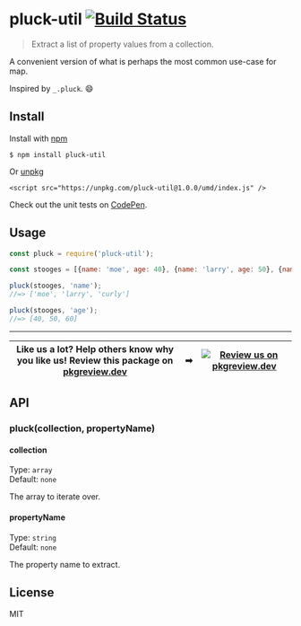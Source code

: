 # pluck-util [![Build Status](https://travis-ci.com/jonkemp/pluck-util.svg?branch=master)](https://travis-ci.com/jonkemp/pluck-util)

> Extract a list of property values from a collection.

A convenient version of what is perhaps the most common use-case for map. 

Inspired by `_.pluck`. 😄


## Install

Install with [npm](https://npmjs.org/package/pluck-util)

```
$ npm install pluck-util
```

Or [unpkg](https://unpkg.com/pluck-util/)

```
<script src="https://unpkg.com/pluck-util@1.0.0/umd/index.js" />
```

Check out the unit tests on [CodePen](https://codepen.io/jonkemp/full/rNVeVKE).

## Usage

```js
const pluck = require('pluck-util');

const stooges = [{name: 'moe', age: 40}, {name: 'larry', age: 50}, {name: 'curly', age: 60}];

pluck(stooges, 'name');
//=> ['moe', 'larry', 'curly']

pluck(stooges, 'age');
//=> [40, 50, 60]
```

---
| **Like us a lot?** Help others know why you like us! **Review this package on [pkgreview.dev](https://pkgreview.dev/npm/pluck-util)** | ➡   | [![Review us on pkgreview.dev](https://i.ibb.co/McjVMfb/pkgreview-dev.jpg)](https://pkgreview.dev/npm/pluck-util) |
| ----------------------------------------------------------------------------------------------------------------------------------------- | --- | --------------------------------------------------------------------------------------------------------------------- |

## API

### pluck(collection, propertyName)

#### collection

Type: `array`  
Default: `none`

The array to iterate over.

#### propertyName

Type: `string`  
Default: `none`

The property name to extract.

## License

MIT

